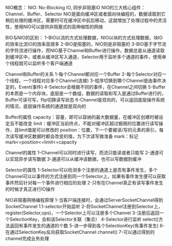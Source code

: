NIO概念：
NIO: No-Blocking IO, 同步非阻塞IO
NIO的三大核心组件：Channel、Buffer、Selector
NIO是面向缓冲区或者面向块编程的，数据读取到它稍后处理的缓冲区，需要时可在缓冲区中前后移动，这就增加了处理过程中的灵活性，使用NIO可以提供非阻塞式的高伸缩性的网络

BIO与NIO的区别：
1-BIO以流的方式处理数据，NIO以块的方式处理数据，块IO的效率比流IO的效率高很多
2-BIO是阻塞的，NIO则是非阻塞的
3-BIO基于字节流的字符流进行操作，而NIO基于Channel和Buffer进行操作，数据总是从通道读取到缓冲区中，或者从缓冲区写入通道，Selector用于监听多个通道的事件，使用单个线程就可以监听多个客户端通道

Channel和Buffer的关系
1-每个Channel都对应一个Buffer
2-每个Selector对应一个线程，一个线程对应多个Channel(连接)
3-程序切换到哪个Channel是由事件决定的，Event(事件)
4-Selector会根据不同的事件，在Channel之间切换
5-Buffer的本质是一个内存块，底层是一个数组，数据的读取和写入是通过Buffer进行的，Buffer可读可写，flip切换读写状态
6-Channel是双向的，可以返回底层操作系统的情况，底层操作系统的通道就是双向的


Buffer的属性
capacity：容量，即可以容纳的最大数据量，在缓冲区创建时被设定且不能改变
limit：缓冲区当前终点，不能对缓冲区超过极限的位置进行读写操作，且limit值是可以修改的
position：位置，下一个要被读/写的元素的索引，每次读写缓冲区数据时都会改变的值，为下次读写做准备
mark：标记
mark<=position<=limit<=capacity


Channel的属性
1-Channel可以同时进行读写，而流只能读或者只能写
2-通道可以实现异步读写数据
3-通道可以从缓冲读数据，也可以写数据到缓冲


Selector的属性
1-Selector可以检测多个注册的通道上是否有事件发生，多个Channel可以以事件的方式注册到同一个Selector上，如果有事件发生便可以获取事件然后针对每一个事件进行相应的处理
2-只有在Channel真正有读写事件发生的时候才真正进行IO操作


NIO非阻塞网络编程原理
1-当客户端连接时，会通过ServerSocketChannel得到SocketChannel
1.1-selector开始监听
2-将SocketChannel注册到Selector上，register(Selector,ops)，一个Selector上可以注册多个Channel
3-注册后返回一个SelectionKey，会和该Selector关联（集合）
4-Selector进行监听 select()方法返回有事件发生的通道的个数
5-进一步得到各个SelectionKey(有事件发生)
6-在通过SelectionKey反向获取SocketChannel channel()
7-可以通过得到的channel完成业务处理
